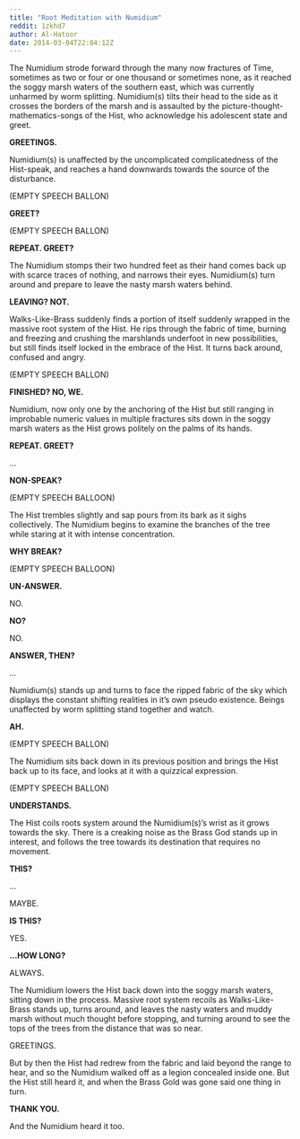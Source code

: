 ```yaml
---
title: "Root Meditation with Numidium"
reddit: 1zkhd7
author: Al-Hatoor
date: 2014-03-04T22:04:12Z
---
```


The Numidium strode forward through the many now fractures of Time, sometimes as two or four or one thousand or sometimes none, as it reached the soggy marsh waters of the southern east, which was currently unharmed by worm splitting. Numidium(s) tilts their head to the side as it crosses the borders of the marsh and is assaulted by the picture-thought-mathematics-songs of the Hist, who acknowledge his adolescent state and greet.

**GREETINGS.**

Numidium(s) is unaffected by the uncomplicated complicatedness of the Hist-speak, and reaches a hand downwards towards the source of the disturbance.

(EMPTY SPEECH BALLON)

**GREET?**

(EMPTY SPEECH BALLON)

**REPEAT. GREET?**

The Numidium stomps their two hundred feet as their hand comes back up with scarce traces of nothing, and narrows their eyes. Numidium(s) turn around and prepare to leave the nasty marsh waters behind.

**LEAVING? NOT.**

Walks-Like-Brass suddenly finds a portion of itself suddenly wrapped in the massive root system of the Hist. He rips through the fabric of time, burning and freezing and crushing the marshlands underfoot in new possibilities, but still finds itself locked in the embrace of the Hist. It turns back around, confused and angry.

(EMPTY SPEECH BALLON)

**FINISHED? NO, WE.**

Numidium, now only one by the anchoring of the Hist but still ranging in improbable numeric values in multiple fractures sits down in the soggy marsh waters as the Hist grows politely on the palms of its hands.

**REPEAT. GREET?**

…

**NON-SPEAK?**

(EMPTY SPEECH BALLOON)

The Hist trembles slightly and sap pours from its bark as it sighs collectively. The Numidium begins to examine the branches of the tree while staring at it with intense concentration.

**WHY BREAK?**

(EMPTY SPEECH BALLOON)

**UN-ANSWER.**

NO.

**NO?**

NO.

**ANSWER, THEN?**

…

Numidium(s) stands up and turns to face the ripped fabric of the sky which displays the constant shifting realities in it’s own pseudo existence. Beings unaffected by worm splitting stand together and watch.

**AH.**

(EMPTY SPEECH BALLON)

The Numidium sits back down in its previous position and brings the Hist back up to its face, and looks at it with a quizzical expression.

(EMPTY SPEECH  BALLON)

**UNDERSTANDS.**

The Hist coils roots system around the Numidium(s)’s wrist as it grows towards the sky. There is a creaking noise as the Brass God stands up in interest, and follows the tree towards its destination that requires no movement.

**THIS?**

…

MAYBE.

**IS THIS?**

YES.

**…HOW LONG?**

ALWAYS.

The Numidium lowers the Hist back down into the soggy marsh waters, sitting down in the process. Massive root system recoils as Walks-Like-Brass stands up, turns around, and leaves the nasty waters and muddy marsh without much thought before stopping, and turning around to see the tops of the trees from the distance that was so near.

GREETINGS.

But by then the Hist had redrew from the fabric and laid beyond the range to hear, and so the Numidium walked off as a legion concealed inside one. But the Hist still heard it, and when the Brass Gold was gone said one thing in turn.

**THANK YOU.**

And the Numidium heard it too.
